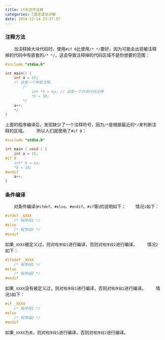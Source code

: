 ```yaml
---
title: if头文件注释
categories: C语言语法详解
date: 2018-12-14 23:37:57
---
```

### 注释方法

&emsp;&emsp;当注释掉大块代码时，使用`#if 0`比使用`/* */`要好，因为可能会出现被注释掉的代码中有嵌套的`/* */`，这会导致注释掉的代码区域不是你想要的范围：<!--more-->

``` cpp
#include "stdio.h"

int main() {
    int a = 11;
    /* 这是一个外层注释。
        /*
            int *b = &a; // 这是一个内层代码注释
            *b = 10;
        */
    a++;
    */
}
```

上面的程序编译后，发现缺少了一个注释符号，因为`/*`是根据最近的`*/`来判断注释的区域。
&emsp;&emsp;所以人们就使用了`#if 0`：

``` cpp
#include "stdio.h"

int main ( void ) {
    int a = 11;
#if 0
    int* b = &a;
    *b = 10;
#endif
    a++;
}
```

### 条件编译

&emsp;&emsp;对条件编译(`#ifdef`、`#else`、`#endif`、`#if`等)的说明如下：
&emsp;&emsp;情况`1`如下：

``` cpp
#ifdef _XXXX
    /* 程序段1 */
#else
    /* 程序段2 */
#endif
```

如果`_XXXX`被定义过，则对`程序段1`进行编译，否则对`程序段2`进行编译。
&emsp;&emsp;情况`2`如下：

``` cpp
#ifndef _XXXX
    /* 程序段1 */
#else
    /* 程序段2 */
#endif
```

如果`_XXXX`没有被定义过，则对`程序段1`进行编译，否则对`程序段2`进行编译。
&emsp;&emsp;情况`3`如下：

``` cpp
#if _XXXX
    /* 程序段1 */
#else
    /* 程序段2 */
#endif
```

如果`_XXXX`为`真`，则对`程序段1`进行编译，否则对`程序段2`进行编译。